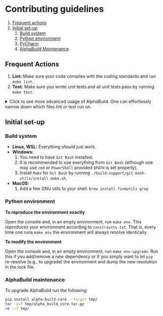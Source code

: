 # Contributing guidelines

1. [Frequent actions](#frequent-actions)
2. [Initial set-up](#initial-set-up)
   1. [Build system](#build-system)
   2. [Python environment](#python-environment)
   3. [PyCharm](#pycharm)
   4. [AlphaBuild Maintenance](#alphabuild-maintenance)

## Frequent Actions

1. **Lint:** Make sure your code complies with the coding standards and run `make lint`.
2. **Test:** Make sure you wrote unit tests and all unit tests pass by running `make test`.

<!-- markdownlint-disable MD033 -->
<details>
  <summary>
    Click to see more advanced usage of AlphaBuild. One can effortlessly narrow down which files lint or test run on.
  </summary>
For example:

- `make lint on={{cookiecutter.project_name}}/hello.py` runs all on the given file.
- `make lint on={{cookiecutter.project_name}}/` runs all linters in the given directory.
- `make lint on="{{cookiecutter.project_name}}/ tests/"` runs all linters on the given directories.
- `make lint on=build*` runs all linters on the results of the glob.
- `make lint on=myspecialdirs` where at the top of the Makefile 
  `myspecialdir=.github/workflows build-support/alpha-build`. Save yourself a bunch of keystrokes by leveraging aliases.
- `make lint since=master` runs all formatters on the diff between the current branch and master.
- `make lint since=HEAD~1` runs all formatters on all files that changed since "2 commits ago".
- `make lint since=--cached` runs all linters on all files that are "git added".
- `make lint on=my_dir/ since=HEAD~2` will run all linters on all files in `my_dir/` that changed since "3 commits ago".
</details>
<!-- markdownlint-disable MD033 -->

## Initial set-up

### Build system

- **Linux, WSL:** Everything should just work.
- **Windows:** 
  1. You need to have `Git Bash` installed.
  2. It is recommended to use everything from `Git Bash` 
  (although one may use `cmd` or `PowerShell` provided `$PATH` is set properly).
  3. Install `Make` for `Git Bash` by running `./build-support/git-bash-utils/install_make.sh`.
- **MacOS:**
  1. Add a few GNU utils to your shell: `brew install findutils grep`

### Python environment

**To reproduce the environment exactly**

Open the console and, in an empty environment, run `make env`. This reproduces your environment according to 
`constraints.txt`. That is, every time one runs `make env` the environment will always resolve identically.

**To modify the environment**

Open the console and, in an empty environment, run `make env-upgrade`. Run this if you add/remove a new dependency or
if you simply want to let `pip` re-resolve (e.g., to upgrade) the environment and dump the new resolution in the lock
file.


### AlphaBuild maintenance

To upgrade AlphaBuild run the following:
```bash
pip install alpha-build-core --target tmp/
tar -xvf tmp/alpha_build_core.tar.gz
rm -rf tmp/
```

